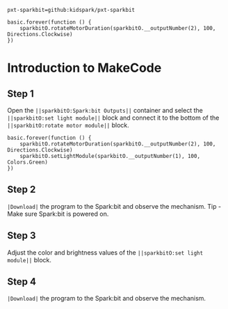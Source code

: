 ```package
pxt-sparkbit=github:kidspark/pxt-sparkbit
```

```template
basic.forever(function () {
    sparkbitO.rotateMotorDuration(sparkbitO.__outputNumber(2), 100, Directions.Clockwise)
})
```

# Introduction to MakeCode

## Step 1

Open the ``||sparkbitO:Spark:bit Outputs||`` container and select the ``||sparkbitO:set light module||`` block and connect it to the bottom of the ``||sparkbitO:rotate motor module||`` block.

```blocks
basic.forever(function () {
    sparkbitO.rotateMotorDuration(sparkbitO.__outputNumber(2), 100, Directions.Clockwise)
    sparkbitO.setLightModule(sparkbitO.__outputNumber(1), 100, Colors.Green)
})
```

## Step 2

``|Download|`` the program to the Spark:bit and observe the mechanism. Tip - Make sure Spark:bit is powered on.

## Step 3

Adjust the color and brightness values of the ``||sparkbitO:set light module||`` block.

## Step 4 

``|Download|`` the program to the Spark:bit and observe the mechanism.